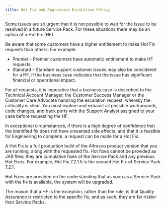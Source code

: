 ```yaml
---
title: Hot Fix and Regression Escalation Policy
---
```


Some issues are so urgent that it is not possible to wait for the issue to be resolved in a future Service Pack. For these situations there may be an option of a Hot Fix (HF).

Be aware that some customers have a higher entitlement to make Hot Fix requests than others. For example:

* Premier - Premier customers have automatic entitlement to make HF requests.
* Standard – Standard support customer issues may also be considered for a HF, if the business case indicates that the issue has significant financial or operational impact.

For all requests, it is imperative that a business case is described to the Technical Account Manager, the Customer Success Manager or the Customer Care Advocate handling the escalation request, whereby the criticality is clear. You must explore and exhaust all possible workarounds, code changes, and back ports with the Support Analyst assigned to your case before requesting the HF.

In exceptional circumstances, if there is a high degree of confidence that the identified fix does not have unwanted side effects, and that it is feasible for Engineering to complete, a request can be made for a Hot Fix.

A Hot Fix is a full production build of the Alfresco product version that you are running, along with the requested fix. Hot fixes cannot be provided as JAR files: they are cumulative fixes of the Service Pack and any previous Hot Fixes. For example, Hot Fix 7.2.1.5 is the second Hot Fix of Service Pack 7.2.1.

Hot Fixes are provided on the understanding that as soon as a Service Pack with the fix is available, the system will be upgraded.

The reason that a HF is the exception, rather than the rule, is that Quality Assurance is restricted to the specific fix, and as such, they are far riskier than Service Packs.
